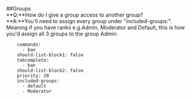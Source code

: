 ##Groups</br>
**Q:**How do I give a group access to another group?</br>
**A:**You'll need to assign every group under "included-groups:". Meaning if you have ranks e.g.Admin, Moderator and Default, this is how you'd assign all 3 groups to the group Admin:
```  Admin:
    commands:
      - ban
    should-list-block1: false
    tabcomplete:
      - ban
    should-list-block2: false
    priority: 20
    included-groups:
      - default
      - Moderator
```